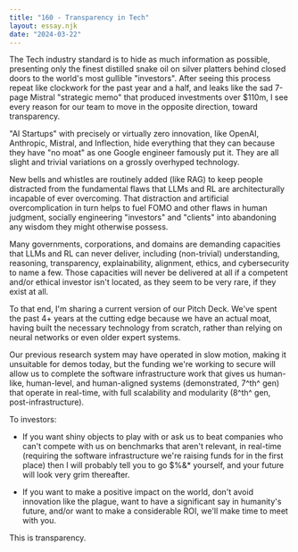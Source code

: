 ```yaml
---
title: "160 - Transparency in Tech"
layout: essay.njk
date: "2024-03-22"
---
```


The Tech industry standard is to hide as much information as possible, presenting only the finest distilled snake oil on silver platters behind closed doors to the world's most gullible "investors". After seeing this process repeat like clockwork for the past year and a half, and leaks like the sad 7-page Mistral "strategic memo" that produced investments over $110m, I see every reason for our team to move in the opposite direction, toward transparency.

"AI Startups" with precisely or virtually zero innovation, like OpenAI, Anthropic, Mistral, and Inflection, hide everything that they can because they have "no moat" as one Google engineer famously put it. They are all slight and trivial variations on a grossly overhyped technology.

New bells and whistles are routinely added (like RAG) to keep people distracted from the fundamental flaws that LLMs and RL are architecturally incapable of ever overcoming. That distraction and artificial overcomplication in turn helps to fuel FOMO and other flaws in human judgment, socially engineering "investors" and "clients" into abandoning any wisdom they might otherwise possess.

Many governments, corporations, and domains are demanding capacities that LLMs and RL can never deliver, including (non-trivial) understanding, reasoning, transparency, explainability, alignment, ethics, and cybersecurity to name a few. Those capacities will never be delivered at all if a competent and/or ethical investor isn't located, as they seem to be very rare, if they exist at all.

To that end, I'm sharing a current version of our Pitch Deck. We've spent the past 4+ years at the cutting edge because we have an actual moat, having built the necessary technology from scratch, rather than relying on neural networks or even older expert systems.

Our previous research system may have operated in slow motion, making it unsuitable for demos today, but the funding we're working to secure will allow us to complete the software infrastructure work that gives us human-like, human-level, and human-aligned systems (demonstrated, 7^th^ gen) that operate in real-time, with full scalability and modularity (8^th^ gen, post-infrastructure).

To investors:

- If you want shiny objects to play with or ask us to beat companies who can't compete with us on benchmarks that aren't relevant, in real-time (requiring the software infrastructure we're raising funds for in the first place) then I will probably tell you to go $%&\* yourself, and your future will look very grim thereafter.

- If you want to make a positive impact on the world, don't avoid innovation like the plague, want to have a significant say in humanity's future, and/or want to make a considerable ROI, we'll make time to meet with you.

This is transparency.
